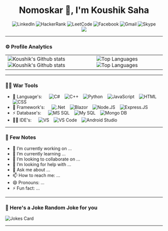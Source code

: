 <h1 style="text-align: center;">Nomoskar 🙏, I'm Koushik Saha</h1>

<div style="text-align: center;">
    <img alt="LinkedIn" src="https://img.shields.io/badge/linkedin-%230077B5.svg?style=for-the-badge&logo=linkedin&logoColor=white"/>
    <img alt="HackerRank" src="https://img.shields.io/badge/-Hackerrank-2EC866?style=for-the-badge&logo=HackerRank&logoColor=white"/>
    <img alt="LeetCode" src="https://img.shields.io/badge/LeetCode-000000?style=for-the-badge&logo=LeetCode&logoColor=#d16c06"/>
    <img alt="Facebook" src="https://img.shields.io/badge/Facebook-%231877F2.svg?style=for-the-badge&logo=Facebook&logoColor=white"/>
    <img alt="Gmail" src="https://img.shields.io/badge/Gmail-D14836?style=for-the-badge&logo=gmail&logoColor=white"/>
    <img alt="Skype" src="https://img.shields.io/badge/Skype-%2300AFF0.svg?style=for-the-badge&logo=Skype&logoColor=white"/>
</div>

<div style="text-align: center;">
    <img src="https://komarev.com/ghpvc/?username=Koushikon"/>
</div>

<!-- ![](https://komarev.com/ghpvc/?username=Koushikon) -->

<!-- ![visitor badge](https://visitor-badge.glitch.me/badge?page_id=Koushikon.visitor-badge) -->

---

### ⚙️ Profile Analytics

|  |  |
| --- | --- |
| ![Koushik's Github stats](https://github-readme-stats.vercel.app/api?username=Koushikon&theme=buefy&show_icons=true#gh-light-mode-only) ![Koushik's Github stats](https://github-readme-stats.vercel.app/api?username=Koushikon&theme=radical&show_icons=true#gh-dark-mode-only) | ![Top Languages][ana003] ![Top Languages][ana004] |

<!-- ![Streak Badge](https://github-readme-streak-stats.herokuapp.com/?user=Koushik&theme=jolly) -->

---

### 👷‍♀️ War Tools

- 🛬 Language's: &emsp; ![C#][lng001] &ensp; ![C++][lng002] &ensp; ![Python][lng003] &ensp;  ![JavaScript][lng004] &ensp; ![HTML][lng005] &ensp; ![CSS][lng006]
- 🚀 Framework's: &emsp; ![.Net][frm001] &ensp; ![Blazor][frm004] &ensp; ![Node.JS][frm002] &ensp; ![Express.JS][frm003]
- ⚡ Database's: &emsp; ![MS SQL][db003] &ensp; ![My SQL][db001] &ensp; ![Mongo DB][db002]
- 👩‍💻 IDE's: &emsp; ![VS][ide001] &ensp; ![VS Code][ide002] &ensp; ![Android Studio][ide003]

---

### 🐤 Few Notes

- 🔭 I’m currently working on ...
- 🌱 I’m currently learning ...
- 👯 I’m looking to collaborate on ...
- 🤔 I’m looking for help with ...
- 💬 Ask me about ...
- 📫 How to reach me: ...
- 😄 Pronouns: ...
- ⚡ Fun fact: ...

---

### 🤡 Here's a Joke Random Joke for you

![Jokes Card](https://readme-jokes.vercel.app/api)

---

[scl001]: https://img.shields.io/badge/Facebook-%231877F2.svg?style=for-the-badge&logo=Facebook&logoColor=white


[ana001]: https://github-readme-stats.vercel.app/api?username=Koushikon&theme=buefy&show_icons=true#gh-light-mode-only
[ana002]: https://github-readme-stats.vercel.app/api?username=Koushikon&theme=radical&show_icons=true#gh-dark-mode-only
[ana003]: https://github-readme-stats.vercel.app/api/top-langs/?username=Koushikon&layout=compact&theme=buefy&hide=css,qmake,makefile&langs_count=8#gh-light-mode-only
[ana004]: https://github-readme-stats.vercel.app/api/top-langs/?username=Koushikon&layout=compact&theme=radical&hide=css,qmake,makefile&langs_count=8#gh-dark-mode-only


[lng001]: https://img.shields.io/badge/C%23-239120?style=for-the-badge&logo=c-sharp&logoColor=white
[lng002]: https://img.shields.io/badge/C%2B%2B-00599C?style=for-the-badge&logo=c%2B%2B&logoColor=white
[lng003]: https://img.shields.io/badge/Python-14354C?style=for-the-badge&logo=python&logoColor=white
[lng004]: https://img.shields.io/badge/JavaScript-323330?style=for-the-badge&logo=javascript&logoColor=white
[lng005]: https://img.shields.io/badge/HTML5-E34F26?style=for-the-badge&logo=html5&logoColor=white
[lng006]: https://img.shields.io/badge/CSS3-1572B6?style=for-the-badge&logo=css3&logoColor=white


[frm001]: https://img.shields.io/badge/.NET-5C2D91?style=for-the-badge&logo=.net&logoColor=white
[frm002]: https://img.shields.io/badge/Node.js-43853D?style=for-the-badge&logo=node.js&logoColor=white
[frm003]: https://img.shields.io/badge/Express.js-404D59?style=for-the-badge&logoColor=white
[frm004]: https://img.shields.io/badge/blazor-%235C2D91.svg?style=for-the-badge&logo=blazor&logoColor=white


[ide001]: https://img.shields.io/badge/Visual_Studio-5C2D91?style=for-the-badge&logo=visual%20studio&logoColor=white
[ide002]: https://img.shields.io/badge/Visual_Studio_Code-0078D4?style=for-the-badge&logo=visual%20studio%20code&logoColor=white
[ide003]: https://img.shields.io/badge/Android_Studio-3DDC84?style=for-the-badge&logo=android-studio&logoColor=white


[db001]: https://img.shields.io/badge/MySQL-005C84?style=for-the-badge&logo=mysql&logoColor=white
[db002]: https://img.shields.io/badge/MongoDB-4EA94B?style=for-the-badge&logo=mongodb&logoColor=white
[db003]: https://img.shields.io/badge/Microsoft%20SQL%20Sever-CC2927?style=for-the-badge&logo=microsoft%20sql%20server&logoColor=white
